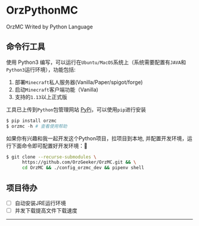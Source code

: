 # OrzPythonMC

OrzMC Writed by Python Language

## 命令行工具

使用 Python3 编写，可以运行在`Ubuntu/MacOS`系统上（系统需要配置有`JAVA`和`Python3`运行环境），功能包括:

1. 部署`Minecraft`私人服务器(Vanilla/Paper/spigot/forge)
2. 启动`Minecraft`客户端功能（Vanilla)
3. 支持的`1.13`以上正式版

工具已上传到`Python`包管理网站 [PyPi][orzmc-pypi]，可以使用`pip`进行安装

```python
$ pip install orzmc
$ orzmc -h # 查看使用帮助
```

如果你有兴趣和我一起开发这个Python项目，拉项目到本地, 并配置开发环境，运行下面命令即可配置好开发环境：🤒

```bash
$ git clone --recurse-submodules \
      https://github.com/OrzGeeker/OrzMC.git && \
      cd OrzMC && ./config_orzmc_dev && pipenv shell
```

## 项目待办

- [ ] 自动安装JRE运行环境
- [ ] 并发下载提高文件下载速度

---

[orzmc-pypi]: <https://pypi.org/project/OrzMC/>